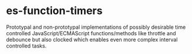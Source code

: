 # es-function-timers
Prototypal and non-prototypal implementations of possibly desirable time controlled JavaScript/ECMAScript functions/methods like throttle and debounce but also clocked which enables even more complex interval controlled tasks.
